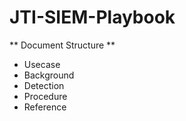# JTI-SIEM-Playbook

** Document Structure **
- Usecase
- Background
- Detection
- Procedure
- Reference
